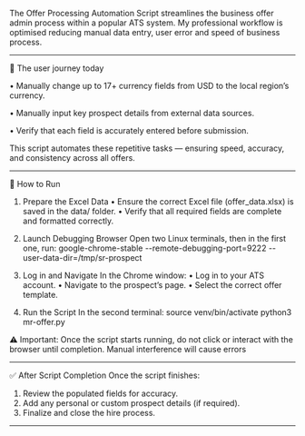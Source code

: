 The Offer Processing Automation Script streamlines the business offer admin process within a popular ATS system.
My professional workflow is optimised reducing manual data entry, user error and speed of business process.
________________________________________
🎯 The user journey today 

•	Manually change up to 17+ currency fields from USD to the local region’s currency.

•	Manually input key prospect details from external data sources.

•	Verify that each field is accurately entered before submission.

This script automates these repetitive tasks — ensuring speed, accuracy, and consistency across all offers.
________________________________________
🚀 How to Run
1. Prepare the Excel Data
•	Ensure the correct Excel file (offer_data.xlsx) is saved in the data/ folder.
•	Verify that all required fields are complete and formatted correctly.
2. Launch Debugging Browser
Open two Linux terminals, then in the first one, run:
google-chrome-stable --remote-debugging-port=9222 --user-data-dir=/tmp/sr-prospect

3. Log in and Navigate
In the Chrome window:
•	Log in to your ATS account.
•	Navigate to the prospect’s page.
•	Select the correct offer template.
4. Run the Script
In the second terminal:
source venv/bin/activate
python3 mr-offer.py

⚠️ Important:
Once the script starts running, do not click or interact with the browser until completion.
Manual interference will cause errors
________________________________________
✅ After Script Completion
Once the script finishes:
1.	Review the populated fields for accuracy.
2.	Add any personal or custom prospect details (if required).
3.	Finalize and close the hire process.
________________________________________

